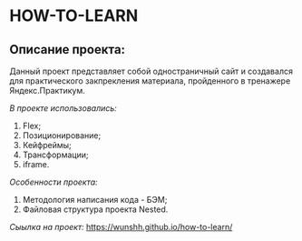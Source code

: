 # **HOW-TO-LEARN**
## **Описание проекта:**
Данный проект представляет собой одностраничный сайт и создавался для практического закпрекления материала, пройденного в тренажере Яндекс.Практикум.

*В проекте использовались:*
1. Flex;
2. Позиционирование;
3. Кейфреймы;
4. Трансформации;
5. iframe.

*Особенности проекта:*
1. Методология написания кода - БЭМ;
2. Файловая структура проекта Nested.

*Сыылка на проект:*  https://wunshh.github.io/how-to-learn/
